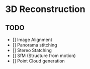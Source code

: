 # 3D Reconstruction

## TODO
- [] Image Alignment
- [] Panorama stitching
- [] Stereo Statching
- [] SfM (Structure from motion)
- [] Point Cloud generation


